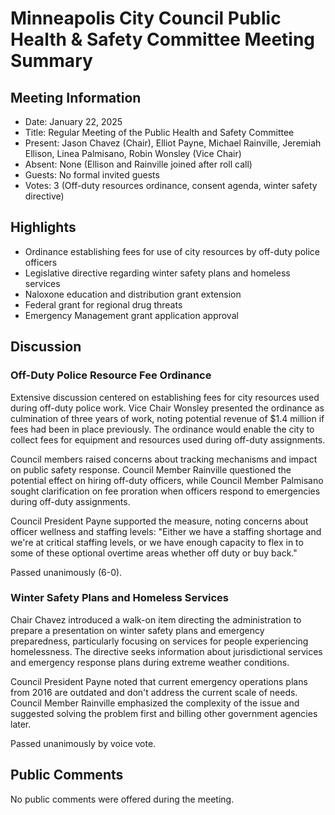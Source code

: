 # Minneapolis City Council Public Health & Safety Committee Meeting Summary

## Meeting Information
- Date: January 22, 2025
- Title: Regular Meeting of the Public Health and Safety Committee
- Present: Jason Chavez (Chair), Elliot Payne, Michael Rainville, Jeremiah Ellison, Linea Palmisano, Robin Wonsley (Vice Chair)
- Absent: None (Ellison and Rainville joined after roll call)
- Guests: No formal invited guests
- Votes: 3 (Off-duty resources ordinance, consent agenda, winter safety directive)

## Highlights
* Ordinance establishing fees for use of city resources by off-duty police officers
* Legislative directive regarding winter safety plans and homeless services
* Naloxone education and distribution grant extension
* Federal grant for regional drug threats
* Emergency Management grant application approval

## Discussion

### Off-Duty Police Resource Fee Ordinance
Extensive discussion centered on establishing fees for city resources used during off-duty police work. Vice Chair Wonsley presented the ordinance as culmination of three years of work, noting potential revenue of $1.4 million if fees had been in place previously. The ordinance would enable the city to collect fees for equipment and resources used during off-duty assignments.

Council members raised concerns about tracking mechanisms and impact on public safety response. Council Member Rainville questioned the potential effect on hiring off-duty officers, while Council Member Palmisano sought clarification on fee proration when officers respond to emergencies during off-duty assignments.

Council President Payne supported the measure, noting concerns about officer wellness and staffing levels: "Either we have a staffing shortage and we're at critical staffing levels, or we have enough capacity to flex in to some of these optional overtime areas whether off duty or buy back."

Passed unanimously (6-0).

### Winter Safety Plans and Homeless Services
Chair Chavez introduced a walk-on item directing the administration to prepare a presentation on winter safety plans and emergency preparedness, particularly focusing on services for people experiencing homelessness. The directive seeks information about jurisdictional services and emergency response plans during extreme weather conditions.

Council President Payne noted that current emergency operations plans from 2016 are outdated and don't address the current scale of needs. Council Member Rainville emphasized the complexity of the issue and suggested solving the problem first and billing other government agencies later.

Passed unanimously by voice vote.

## Public Comments
No public comments were offered during the meeting.
